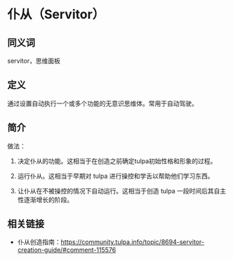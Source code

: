 # 仆从（Servitor）

## 同义词

servitor，思维面板

## 定义

通过设置自动执行一个或多个功能的无意识思维体。常用于自动驾驶。

## 简介

做法：

1. 决定仆从的功能。这相当于在创造之前确定tulpa初始性格和形象的过程。

2. 运行仆从。这相当于早期对 tulpa 进行操控和学舌以帮助他们学习东西。

3. 让仆从在不被操控的情况下自动运行。这相当于创造 tulpa 一段时间后其自主性逐渐增长的阶段。

## 相关链接

- 仆从创造指南：<https://community.tulpa.info/topic/8694-servitor-creation-guide/#comment-115576>
